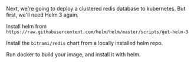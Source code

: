 Next, we're going to deploy a clustered redis database to kubernetes.  But first, we'll need Helm 3 again.

Install helm from `https://raw.githubusercontent.com/helm/helm/master/scripts/get-helm-3`

Install the `bitnami/redis` chart from a locally installed helm repo.

Run docker to build your image, and install it with helm.

